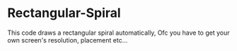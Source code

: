 # Rectangular-Spiral
This code draws a rectangular spiral automatically, 
Ofc you have to get your own screen's resolution, placement etc...
